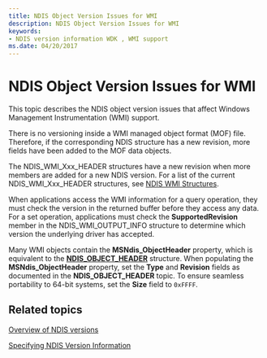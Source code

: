 ```yaml
---
title: NDIS Object Version Issues for WMI
description: NDIS Object Version Issues for WMI
keywords:
- NDIS version information WDK , WMI support
ms.date: 04/20/2017
---
```


# NDIS Object Version Issues for WMI





This topic describes the NDIS object version issues that affect Windows Management Instrumentation (WMI) support.

There is no versioning inside a WMI managed object format (MOF) file. Therefore, if the corresponding NDIS structure has a new revision, more fields have been added to the MOF data objects.

The NDIS\_WMI\_Xxx\_HEADER structures have a new revision when more members are added for a new NDIS version. For a list of the current NDIS\_WMI\_Xxx\_HEADER structures, see [NDIS WMI Structures](/windows-hardware/drivers/ddi/ntddndis/index).

When applications access the WMI information for a query operation, they must check the version in the returned buffer before they access any data. For a set operation, applications must check the **SupportedRevision** member in the NDIS\_WMI\_OUTPUT\_INFO structure to determine which version the underlying driver has accepted.

Many WMI objects contain the **MSNdis\_ObjectHeader** property, which is equivalent to the [**NDIS\_OBJECT\_HEADER**](/windows-hardware/drivers/ddi/objectheader/ns-objectheader-ndis_object_header) structure. When populating the **MSNdis\_ObjectHeader** property, set the **Type** and **Revision** fields as documented in the **NDIS\_OBJECT\_HEADER** topic. To ensure seamless portability to 64-bit systems, set the **Size** field to `0xFFFF`.

## Related topics


[Overview of NDIS versions](overview-of-ndis-versions.md)

[Specifying NDIS Version Information](specifying-ndis-version-information.md)

 

